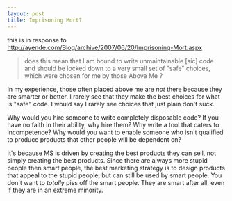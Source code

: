 ```yaml
---
layout: post
title: Imprisoning Mort?
---
```


this is in response to http://ayende.com/Blog/archive/2007/06/20/Imprisoning-Mort.aspx

> does this mean that I am bound to write unmaintainable [sic] code and should be locked down to a very small set of "safe" choices, which were chosen for me by those Above Me ?

In my experience, those often placed above me are _not_ there because they are smarter or better. I rarely see that they make the best choices for what is "safe" code. I would say I rarely see choices that just plain don't suck.

Why would you hire someone to write completely disposable code? If you have no faith in their ability, why hire them? Why write a tool that caters to incompetence? Why would you want to enable someone who isn't qualified to produce products that other people will be dependent on?

It's because MS is driven by creating the best products they can sell, not simply creating the best products. Since there are always more stupid people then smart people, the best marketing strategy is to design products that appeal to the stupid people, but can still be used by smart people. You don't want to *totally* piss off the smart people. They are smart after all, even if they are in an extreme minority.

